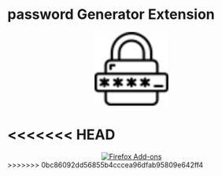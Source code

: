 # password Generator Extension

<p align="center">
  <img src="assets/icon/icon-96.png" width="150" title="Logo">
</p>

<<<<<<< HEAD
=======
<div align="center">
 <a href="https://addons.mozilla.org/en-US/firefox/addon/password-generator-opensource/"> <img src="https://img.shields.io/badge/Firefox-FF7139?logo=firefox&logoColor=fff&style=flat-square)" alt="Firefox Add-ons"> </a>
</div>
>>>>>>> 0bc86092dd56855b4cccea96dfab95809e642ff4
